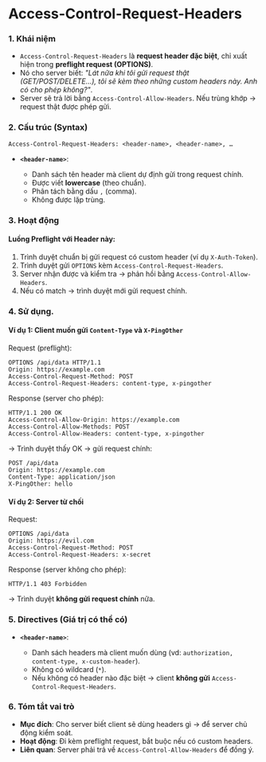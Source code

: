# Access-Control-Request-Headers

### 1. Khái niệm

* `Access-Control-Request-Headers` là **request header đặc biệt**, chỉ xuất hiện trong **preflight request (OPTIONS)**.
* Nó cho server biết: *"Lát nữa khi tôi gửi request thật (GET/POST/DELETE...), tôi sẽ kèm theo những custom headers này. Anh có cho phép không?"*.
* Server sẽ trả lời bằng `Access-Control-Allow-Headers`. Nếu trùng khớp → request thật được phép gửi.

### 2. Cấu trúc (Syntax)

```http
Access-Control-Request-Headers: <header-name>, <header-name>, …
```

* **`<header-name>`**:

  * Danh sách tên header mà client dự định gửi trong request chính.
  * Được viết **lowercase** (theo chuẩn).
  * Phân tách bằng dấu `,` (comma).
  * Không được lặp trùng.

### 3. Hoạt động

#### Luồng Preflight với Header này:

1. Trình duyệt chuẩn bị gửi request có custom header (ví dụ `X-Auth-Token`).
2. Trình duyệt gửi `OPTIONS` kèm `Access-Control-Request-Headers`.
3. Server nhận được và kiểm tra → phản hồi bằng `Access-Control-Allow-Headers`.
4. Nếu có match → trình duyệt mới gửi request chính.

### 4. Sử dụng.

#### Ví dụ 1: Client muốn gửi `Content-Type` và `X-PingOther`

Request (preflight):

```http
OPTIONS /api/data HTTP/1.1
Origin: https://example.com
Access-Control-Request-Method: POST
Access-Control-Request-Headers: content-type, x-pingother
```

Response (server cho phép):

```http
HTTP/1.1 200 OK
Access-Control-Allow-Origin: https://example.com
Access-Control-Allow-Methods: POST
Access-Control-Allow-Headers: content-type, x-pingother
```

→ Trình duyệt thấy OK → gửi request chính:

```http
POST /api/data
Origin: https://example.com
Content-Type: application/json
X-PingOther: hello
```

#### Ví dụ 2: Server từ chối

Request:

```http
OPTIONS /api/data
Origin: https://evil.com
Access-Control-Request-Method: POST
Access-Control-Request-Headers: x-secret
```

Response (server không cho phép):

```http
HTTP/1.1 403 Forbidden
```

→ Trình duyệt **không gửi request chính** nữa.

### 5. Directives (Giá trị có thể có)

* **`<header-name>`**:

  * Danh sách headers mà client muốn dùng (vd: `authorization, content-type, x-custom-header`).
  * Không có wildcard (`*`).
  * Nếu không có header nào đặc biệt → client **không gửi** `Access-Control-Request-Headers`.

### 6. Tóm tắt vai trò

* **Mục đích**: Cho server biết client sẽ dùng headers gì → để server chủ động kiểm soát.
* **Hoạt động**: Đi kèm preflight request, bắt buộc nếu có custom headers.
* **Liên quan**: Server phải trả về `Access-Control-Allow-Headers` để đồng ý.
